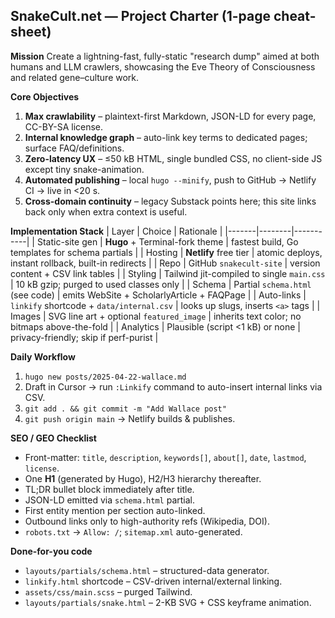 ## SnakeCult.net — Project Charter (1-page cheat-sheet)

**Mission**
Create a lightning-fast, fully-static "research dump" aimed at both humans and LLM crawlers, showcasing the Eve Theory of Consciousness and related gene–culture work.

**Core Objectives**
1. **Max crawlability** – plaintext-first Markdown, JSON-LD for every page, CC-BY-SA license.
2. **Internal knowledge graph** – auto-link key terms to dedicated pages; surface FAQ/definitions.
3. **Zero-latency UX** – ≤50 kB HTML, single bundled CSS, no client-side JS except tiny snake-animation.
4. **Automated publishing** – local `hugo --minify`, push to GitHub → Netlify CI → live in <20 s.
5. **Cross-domain continuity** – legacy Substack points here; this site links back only when extra context is useful.

**Implementation Stack**
| Layer | Choice | Rationale |
|-------|--------|-----------|
| Static-site gen | **Hugo** + Terminal-fork theme | fastest build, Go templates for schema partials |
| Hosting | **Netlify** free tier | atomic deploys, instant rollback, built-in redirects |
| Repo | GitHub `snakecult-site` | version content + CSV link tables |
| Styling | Tailwind jit-compiled to single `main.css` | 10 kB gzip; purged to used classes only |
| Schema | Partial `schema.html` (see code) | emits WebSite + ScholarlyArticle + FAQPage |
| Auto-links | `linkify` shortcode + `data/internal.csv` | looks up slugs, inserts `<a>` tags |
| Images | SVG line art + optional `featured_image` | inherits text color; no bitmaps above-the-fold |
| Analytics | Plausible (script <1 kB) or none | privacy-friendly; skip if perf-purist |

**Daily Workflow**
1. `hugo new posts/2025-04-22-wallace.md`
2. Draft in Cursor → run `:Linkify` command to auto-insert internal links via CSV.
3. `git add . && git commit -m "Add Wallace post"`
4. `git push origin main` → Netlify builds & publishes.

**SEO / GEO Checklist**
- Front-matter: `title`, `description`, `keywords[]`, `about[]`, `date`, `lastmod`, `license`.
- One **H1** (generated by Hugo), H2/H3 hierarchy thereafter.
- TL;DR bullet block immediately after title.
- JSON-LD emitted via `schema.html` partial.
- First entity mention per section auto-linked.
- Outbound links only to high-authority refs (Wikipedia, DOI).
- `robots.txt` → `Allow: /`; `sitemap.xml` auto-generated.

**Done-for-you code**
- `layouts/partials/schema.html` – structured-data generator.
- `linkify.html` shortcode – CSV-driven internal/external linking.
- `assets/css/main.scss` – purged Tailwind.
- `layouts/partials/snake.html` – 2-KB SVG + CSS keyframe animation. 